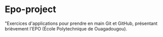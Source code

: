 # Epo-project
"Exercices d'applications pour prendre en main Git et GitHub, présentant brièvement l'EPO  (École Polytechnique de Ouagadougou).
